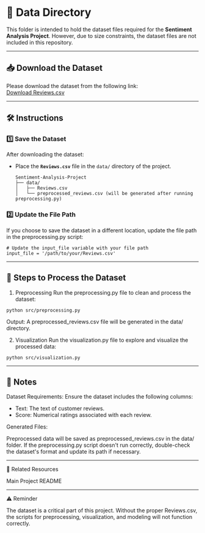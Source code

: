 # 📂 Data Directory  
This folder is intended to hold the dataset files required for the **Sentiment Analysis Project**. However, due to size constraints, the dataset files are not included in this repository.  

---

## 📥 Download the Dataset  

Please download the dataset from the following link:  
[Download Reviews.csv](https://www.kaggle.com/datasets/snap/amazon-fine-food-reviews?resource=download)

---

## 🛠️ Instructions  

### 1️⃣ Save the Dataset  
After downloading the dataset: 

- Place the **`Reviews.csv`** file in the `data/` directory of the project.  
  ```
  Sentiment-Analysis-Project  
  ├── data/  
  │   ├── Reviews.csv  
  │   └── preprocessed_reviews.csv (will be generated after running preprocessing.py)
  ```

### 2️⃣ Update the File Path
If you choose to save the dataset in a different location, update the file path in the preprocessing.py script:
```
# Update the input_file variable with your file path
input_file = '/path/to/your/Reviews.csv'
```

---

## 🏃 Steps to Process the Dataset
1) Preprocessing
Run the preprocessing.py file to clean and process the dataset:
```
python src/preprocessing.py
```

Output: A preprocessed_reviews.csv file will be generated in the data/ directory.

2) Visualization
Run the visualization.py file to explore and visualize the processed data:
```
python src/visualization.py
```

---

## 📜 Notes
Dataset Requirements:
Ensure the dataset includes the following columns:
- Text: The text of customer reviews.
- Score: Numerical ratings associated with each review.

Generated Files:

Preprocessed data will be saved as preprocessed_reviews.csv in the data/ folder.
If the preprocessing.py script doesn't run correctly, double-check the dataset's format and update its path if necessary.

---

🔗 Related Resources

Main Project README

---

⚠️ Reminder

The dataset is a critical part of this project. Without the proper Reviews.csv, the scripts for preprocessing, visualization, and modeling will not function correctly.
